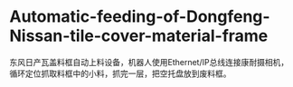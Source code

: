 # Automatic-feeding-of-Dongfeng-Nissan-tile-cover-material-frame
东风日产瓦盖料框自动上料设备，机器人使用Ethernet/IP总线连接康耐摄相机，循环定位抓取料框中的小料，抓完一层，把空托盘放到废料框。
<br />
